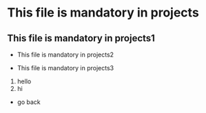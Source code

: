 # This file is mandatory in projects
## This file is mandatory in projects1
* This file is mandatory in projects2
- This file is mandatory in projects3
1. hello
2. hi
* go back

